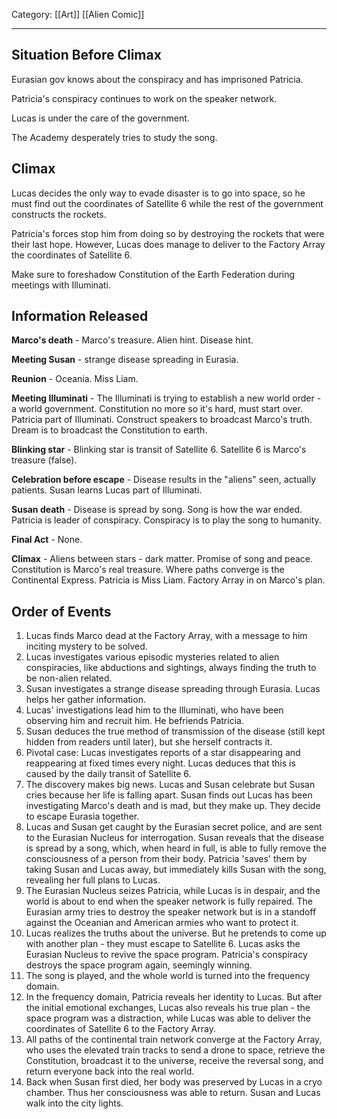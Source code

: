 Category: [[Art]] [[Alien Comic]]
___
## Situation Before Climax
Eurasian gov knows about the conspiracy and has imprisoned Patricia. 

Patricia's conspiracy continues to work on the speaker network. 

Lucas is under the care of the government. 

The Academy desperately tries to study the song. 
## Climax
Lucas decides the only way to evade disaster is to go into space, so he must find out the coordinates of Satellite 6 while the rest of the government constructs the rockets. 

Patricia's forces stop him from doing so by destroying the rockets that were their last hope. However, Lucas does manage to deliver to the Factory Array the coordinates of Satellite 6. 

Make sure to foreshadow Constitution of the Earth Federation during meetings with Illuminati. 
## Information Released
**Marco's death** - Marco's treasure. Alien hint. Disease hint. 

**Meeting Susan** - strange disease spreading in Eurasia. 

**Reunion** - Oceania. Miss Liam. 

**Meeting Illuminati** - The Illuminati is trying to establish a new world order - a world government. Constitution no more so it's hard, must start over. Patricia part of Illuminati. Construct speakers to broadcast Marco's truth. Dream is to broadcast the Constitution to earth. 

**Blinking star** - Blinking star is transit of Satellite 6. Satellite 6 is Marco's treasure (false).

**Celebration before escape** - Disease results in the "aliens" seen, actually patients. Susan learns Lucas part of Illuminati. 

**Susan death** - Disease is spread by song. Song is how the war ended. Patricia is leader of conspiracy. Conspiracy is to play the song to humanity. 

**Final Act** - None. 

**Climax** - Aliens between stars - dark matter. Promise of song and peace. Constitution is Marco's real treasure. Where paths converge is the Continental Express. Patricia is Miss Liam. Factory Array in on Marco's plan. 

## Order of Events
1. Lucas finds Marco dead at the Factory Array, with a message to him inciting mystery to be solved. 
2. Lucas investigates various episodic mysteries related to alien conspiracies, like abductions and sightings, always finding the truth to be non-alien related. 
3. Susan investigates a strange disease spreading through Eurasia. Lucas helps her gather information. 
4. Lucas' investigations lead him to the Illuminati, who have been observing him and recruit him. He befriends Patricia. 
5. Susan deduces the true method of transmission of the disease (still kept hidden from readers until later), but she herself contracts it. 
6. Pivotal case: Lucas investigates reports of a star disappearing and reappearing at fixed times every night. Lucas deduces that this is caused by the daily transit of Satellite 6. 
7. The discovery makes big news. Lucas and Susan celebrate but Susan cries because her life is falling apart. Susan finds out Lucas has been investigating Marco's death and is mad, but they make up. They decide to escape Eurasia together. 
8. Lucas and Susan get caught by the Eurasian secret police, and are sent to the Eurasian Nucleus for interrogation. Susan reveals that the disease is spread by a song, which, when heard in full, is able to fully remove the consciousness of a person from their body. Patricia 'saves' them by taking Susan and Lucas away, but immediately kills Susan with the song, revealing her full plans to Lucas. 
9. The Eurasian Nucleus seizes Patricia, while Lucas is in despair, and the world is about to end when the speaker network is fully repaired. The Eurasian army tries to destroy the speaker network but is in a standoff against the Oceanian and American armies who want to protect it. 
10. Lucas realizes the truths about the universe. But he pretends to come up with another plan - they must escape to Satellite 6. Lucas asks the Eurasian Nucleus to revive the space program. Patricia's conspiracy destroys the space program again, seemingly winning. 
11. The song is played, and the whole world is turned into the frequency domain. 
12. In the frequency domain, Patricia reveals her identity to Lucas. But after the initial emotional exchanges, Lucas also reveals his true plan - the space program was a distraction, while Lucas was able to deliver the coordinates of Satellite 6 to the Factory Array. 
13. All paths of the continental train network converge at the Factory Array, who uses the elevated train tracks to send a drone to space, retrieve the Constitution, broadcast it to the universe, receive the reversal song, and return everyone back into the real world. 
14. Back when Susan first died, her body was preserved by Lucas in a cryo chamber. Thus her consciousness was able to return. Susan and Lucas walk into the city lights.